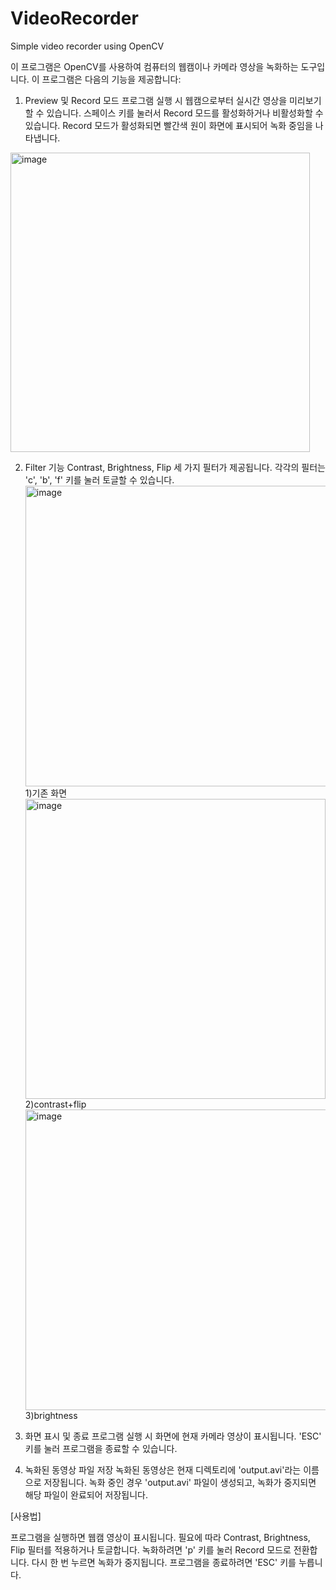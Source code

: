 # VideoRecorder
Simple video recorder using OpenCV

이 프로그램은 OpenCV를 사용하여 컴퓨터의 웹캠이나 카메라 영상을 녹화하는 도구입니다.
이 프로그램은 다음의 기능을 제공합니다:

1. Preview 및 Record 모드
프로그램 실행 시 웹캠으로부터 실시간 영상을 미리보기할 수 있습니다.
스페이스 키를 눌러서 Record 모드를 활성화하거나 비활성화할 수 있습니다.
Record 모드가 활성화되면 빨간색 원이 화면에 표시되어 녹화 중임을 나타냅니다.
<img width="479" alt="image" src="https://github.com/JIAYOOON/VideoRecorder/assets/113532368/bbaa7f7b-74d6-4eed-ba4d-70ae3ec932af"> 

2. Filter 기능
Contrast, Brightness, Flip 세 가지 필터가 제공됩니다.
각각의 필터는 'c', 'b', 'f' 키를 눌러 토글할 수 있습니다.
<img width="481" alt="image" src="https://github.com/JIAYOOON/VideoRecorder/assets/113532368/080852e6-6525-43b8-a5d4-6af89f8d3900"> 1)기존 화면 <img width="480" alt="image" src="https://github.com/JIAYOOON/VideoRecorder/assets/113532368/a559e8a2-b545-4719-ae35-fb022da9b46d"> 2)contrast+flip <img width="481" alt="image" src="https://github.com/JIAYOOON/VideoRecorder/assets/113532368/32493cec-3ada-4246-b66e-516ecd693634"> 3)brightness

3. 화면 표시 및 종료
프로그램 실행 시 화면에 현재 카메라 영상이 표시됩니다.
'ESC' 키를 눌러 프로그램을 종료할 수 있습니다.

4. 녹화된 동영상 파일 저장
녹화된 동영상은 현재 디렉토리에 'output.avi'라는 이름으로 저장됩니다.
녹화 중인 경우 'output.avi' 파일이 생성되고, 녹화가 중지되면 해당 파일이 완료되어 저장됩니다.


[사용법]

프로그램을 실행하면 웹캠 영상이 표시됩니다.
필요에 따라 Contrast, Brightness, Flip 필터를 적용하거나 토글합니다.
녹화하려면 'p' 키를 눌러 Record 모드로 전환합니다. 다시 한 번 누르면 녹화가 중지됩니다.
프로그램을 종료하려면 'ESC' 키를 누릅니다.
